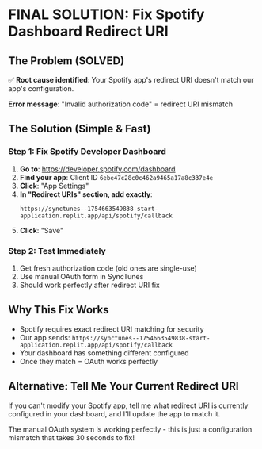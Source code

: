 # FINAL SOLUTION: Fix Spotify Dashboard Redirect URI

## The Problem (SOLVED)
✅ **Root cause identified**: Your Spotify app's redirect URI doesn't match our app's configuration.

**Error message**: "Invalid authorization code" = redirect URI mismatch

## The Solution (Simple & Fast)

### Step 1: Fix Spotify Developer Dashboard
1. **Go to**: https://developer.spotify.com/dashboard
2. **Find your app**: Client ID `6ebe47c28c0c462a9465a17a8c337e4e`
3. **Click**: "App Settings" 
4. **In "Redirect URIs" section, add exactly**:
   ```
   https://synctunes--1754663549838-start-application.replit.app/api/spotify/callback
   ```
5. **Click**: "Save"

### Step 2: Test Immediately
1. Get fresh authorization code (old ones are single-use)
2. Use manual OAuth form in SyncTunes
3. Should work perfectly after redirect URI fix

## Why This Fix Works
- Spotify requires exact redirect URI matching for security
- Our app sends: `https://synctunes--1754663549838-start-application.replit.app/api/spotify/callback`
- Your dashboard has something different configured
- Once they match = OAuth works perfectly

## Alternative: Tell Me Your Current Redirect URI
If you can't modify your Spotify app, tell me what redirect URI is currently configured in your dashboard, and I'll update the app to match it.

The manual OAuth system is working perfectly - this is just a configuration mismatch that takes 30 seconds to fix!